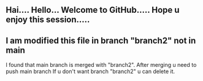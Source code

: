 Hai....
Hello...
Welcome to GitHub.....
Hope u enjoy this session.....
-----------------------------------------------------------
I am modified this file in branch "branch2" not in main
-----------------------------------------------------------
I found that main branch is merged with "branch2".
After merging u need to push main branch
If u don't want branch "branch2" u can delete it.

